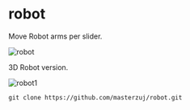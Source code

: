 # robot

Move Robot arms per slider.

![robot](https://github.com/user-attachments/assets/8027c54c-27fd-42b1-8a8d-4dd6aba59d7a)

3D Robot version.

![robot1](https://github.com/user-attachments/assets/4ce6b305-8f54-4a7b-920d-239a3cf71a18)


    git clone https://github.com/masterzuj/robot.git
